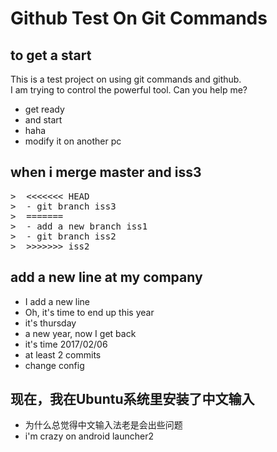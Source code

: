 # Github Test On Git Commands

## to get a start

This is a test project on using git commands and github.  
I am trying to control the powerful tool. Can you help me?

- get ready
- and start
- haha
- modify it on another pc

## when i merge master and iss3  
<pre>
>  <<<<<<< HEAD  
>  - git branch iss3  
>  =======  
>  - add a new branch iss1  
>  - git branch iss2  
>  >>>>>>> iss2  
</pre>

## add a new line at my company

- I add a new line
- Oh, it's time to end up this year
- it's thursday
- a new year, now I get back
- it's time 2017/02/06
- at least 2 commits
- change config

## 现在，我在Ubuntu系统里安装了中文输入

- 为什么总觉得中文输入法老是会出些问题
- i'm crazy on android launcher2

